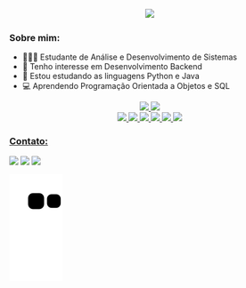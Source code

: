 <p align="center"> 
 <img width="1000em" src="https://raw.githubusercontent.com/barroscruzc/barroscruzc/main/title/title.gif" />
 </p>
<h3 align="left"> Sobre mim: </h1>
<div açogm="center>
<img src="https://2ijk7.csb.app/" />
 </div>

- 👩🏾‍💻 Estudante de Análise e Desenvolvimento de Sistemas
- 👀 Tenho interesse em Desenvolvimento Backend
- 🌱 Estou estudando as linguagens Python e Java
- 💻 Aprendendo Programação Orientada a Objetos e SQL

<div align="center">
 <a href="https://github.com/barroscruzc">
  <img height="160em" src="https://github-readme-stats.vercel.app/api?username=barroscruzc&show_icons=true&theme=radical&include_all_commits=true&count_private=true"/>
  <img height="160em" src="https://github-readme-stats.vercel.app/api/top-langs/?username=barroscruzc&hide=javascript,jupyter%20notebook,html&layout=compact&langs_count=7&theme=radical"/>
</div>
 
 <div align="center">
    <img width="108em" src="https://img.shields.io/badge/Python-14354C?style=for-the-badge&logo=python&logoColor=white" />
    <img width="86em" src="https://img.shields.io/badge/Java-ED8B00?style=for-the-badge&logo=java&logoColor=white" />
    <img width="97em" src="https://img.shields.io/badge/MySQL-005C84?style=for-the-badge&logo=mysql&logoColor=white" />
    <img width="76em" src="https://img.shields.io/badge/GIT-E44C30?style=for-the-badge&logo=git&logoColor=white" />
    <img width="112em" src="https://img.shields.io/badge/Eclipse-2C2255?style=for-the-badge&logo=eclipse&logoColor=white" />
    <img width="120em" src="https://img.shields.io/badge/PyCharm-000000.svg?&style=for-the-badge&logo=PyCharm&logoColor=white" />
   
 </div>
 
 ### Contato:
 
<div> 
  <a href="https://www.linkedin.com/in/barroscruzc" target="_blank"><img width="112em" src="https://img.shields.io/badge/LinkedIn-0077B5?style=for-the-badge&logo=linkedin&logoColor=white" /></a>
  <a href="mailto:barroscruzc@gmail.com" target="_blank"><img width="90em" src="https://img.shields.io/badge/Gmail-D14836?style=for-the-badge&logo=gmail&logoColor=white" target="_blank"></a> 
 <a href="https://t.me/barroscruzc" target="_blank"><img width="113em" src="https://img.shields.io/badge/Telegram-2CA5E0?style=for-the-badge&logo=telegram&logoColor=white" /></a>
 
![Snake animation](https://github.com/barroscruzc/barroscruzc/blob/output/github-contribution-grid-snake.svg)
 
</div>
